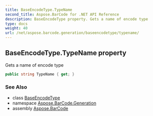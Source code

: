 ```yaml
---
title: BaseEncodeType.TypeName
second_title: Aspose.BarCode for .NET API Reference
description: BaseEncodeType property. Gets a name of encode type
type: docs
weight: 40
url: /net/aspose.barcode.generation/baseencodetype/typename/
---
```

## BaseEncodeType.TypeName property

Gets a name of encode type

```csharp
public string TypeName { get; }
```

### See Also

* class [BaseEncodeType](../)
* namespace [Aspose.BarCode.Generation](../../../aspose.barcode.generation/)
* assembly [Aspose.BarCode](../../../)


